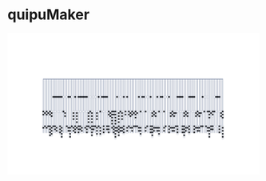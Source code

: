 # quipuMaker

![](https://raw.githubusercontent.com/isaac-art/quipuMaker/master/quipuMaker/exampleSingleImage.png)